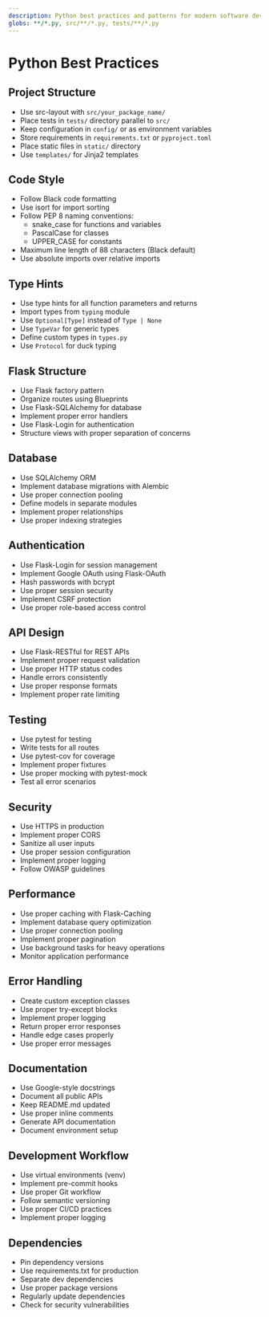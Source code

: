 ```yaml
---
description: Python best practices and patterns for modern software development with Flask and SQLite
globs: **/*.py, src/**/*.py, tests/**/*.py
---
```


# Python Best Practices

## Project Structure
- Use src-layout with `src/your_package_name/`
- Place tests in `tests/` directory parallel to `src/`
- Keep configuration in `config/` or as environment variables
- Store requirements in `requirements.txt` or `pyproject.toml`
- Place static files in `static/` directory
- Use `templates/` for Jinja2 templates

## Code Style
- Follow Black code formatting
- Use isort for import sorting
- Follow PEP 8 naming conventions:
  - snake_case for functions and variables
  - PascalCase for classes
  - UPPER_CASE for constants
- Maximum line length of 88 characters (Black default)
- Use absolute imports over relative imports

## Type Hints
- Use type hints for all function parameters and returns
- Import types from `typing` module
- Use `Optional[Type]` instead of `Type | None`
- Use `TypeVar` for generic types
- Define custom types in `types.py`
- Use `Protocol` for duck typing

## Flask Structure
- Use Flask factory pattern
- Organize routes using Blueprints
- Use Flask-SQLAlchemy for database
- Implement proper error handlers
- Use Flask-Login for authentication
- Structure views with proper separation of concerns

## Database
- Use SQLAlchemy ORM
- Implement database migrations with Alembic
- Use proper connection pooling
- Define models in separate modules
- Implement proper relationships
- Use proper indexing strategies

## Authentication
- Use Flask-Login for session management
- Implement Google OAuth using Flask-OAuth
- Hash passwords with bcrypt
- Use proper session security
- Implement CSRF protection
- Use proper role-based access control

## API Design
- Use Flask-RESTful for REST APIs
- Implement proper request validation
- Use proper HTTP status codes
- Handle errors consistently
- Use proper response formats
- Implement proper rate limiting

## Testing
- Use pytest for testing
- Write tests for all routes
- Use pytest-cov for coverage
- Implement proper fixtures
- Use proper mocking with pytest-mock
- Test all error scenarios

## Security
- Use HTTPS in production
- Implement proper CORS
- Sanitize all user inputs
- Use proper session configuration
- Implement proper logging
- Follow OWASP guidelines

## Performance
- Use proper caching with Flask-Caching
- Implement database query optimization
- Use proper connection pooling
- Implement proper pagination
- Use background tasks for heavy operations
- Monitor application performance

## Error Handling
- Create custom exception classes
- Use proper try-except blocks
- Implement proper logging
- Return proper error responses
- Handle edge cases properly
- Use proper error messages

## Documentation
- Use Google-style docstrings
- Document all public APIs
- Keep README.md updated
- Use proper inline comments
- Generate API documentation
- Document environment setup

## Development Workflow
- Use virtual environments (venv)
- Implement pre-commit hooks
- Use proper Git workflow
- Follow semantic versioning
- Use proper CI/CD practices
- Implement proper logging

## Dependencies
- Pin dependency versions
- Use requirements.txt for production
- Separate dev dependencies
- Use proper package versions
- Regularly update dependencies
- Check for security vulnerabilities
